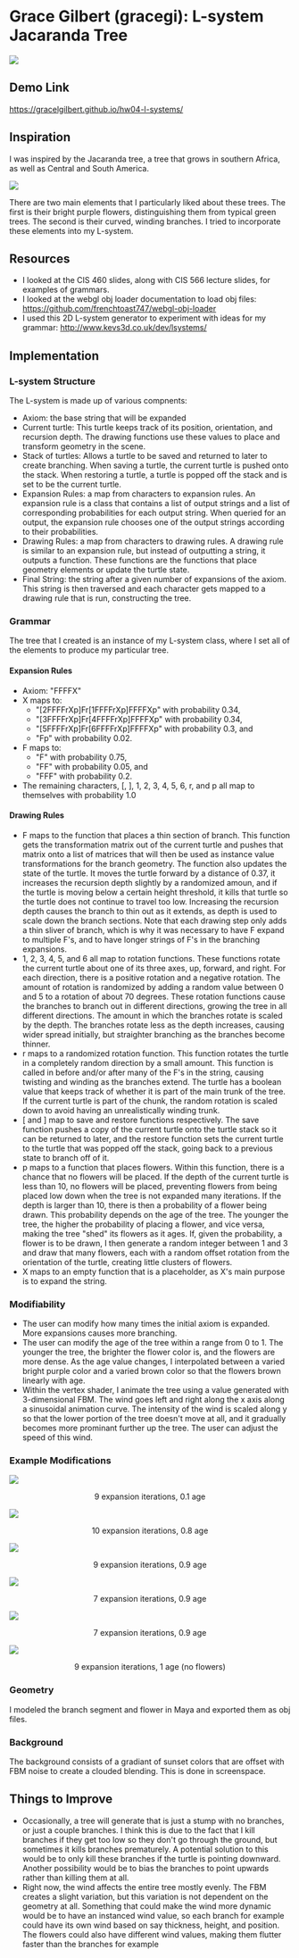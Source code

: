 # Grace Gilbert (gracegi): L-system Jacaranda Tree

![](finalCoverTree.png)

## Demo Link
https://gracelgilbert.github.io/hw04-l-systems/

## Inspiration
I was inspired by the Jacaranda tree, a tree that grows in southern Africa, as well as Central and South America.

![](gweru_jacaranda.jpg)

There are two main elements that I particularly liked about these trees. The first is their bright purple flowers, distinguishing them from typical green trees. The second is their curved, winding branches. I tried to incorporate these elements into my L-system.

## Resources
- I looked at the CIS 460 slides, along with CIS 566 lecture slides, for examples of grammars.
- I looked at the webgl obj loader documentation to load obj files: https://github.com/frenchtoast747/webgl-obj-loader
- I used this 2D L-system generator to experiment with ideas for my grammar: http://www.kevs3d.co.uk/dev/lsystems/

## Implementation
### L-system Structure
The L-system is made up of various compnents:
- Axiom: the base string that will be expanded
- Current turtle: This turtle keeps track of its position, orientation, and recursion depth. The drawing functions use these values to place and transform geometry in the scene.
- Stack of turtles: Allows a turtle to be saved and returned to later to create branching.  When saving a turtle, the current turtle is pushed onto the stack. When restoring a turtle, a turtle is popped off the stack and is set to be the current turtle.
- Expansion Rules: a map from characters to expansion rules. An expansion rule is a class that contains a list of output strings and a list of corresponding probabilities for each output string. When queried for an output, the expansion rule chooses one of the output strings according to their probabilities.
- Drawing Rules: a map from characters to drawing rules. A drawing rule is similar to an expansion rule, but instead of outputting a string, it outputs a function. These functions are the functions that place geometry elements or update the turtle state.
- Final String: the string after a given number of expansions of the axiom.  This string is then traversed and each character gets mapped to a drawing rule that is run, constructing the tree.

### Grammar
The tree that I created is an instance of my L-system class, where I set all of the elements to produce my particular tree.
#### Expansion Rules
- Axiom: "FFFFX"
- X maps to: 
  - "[2FFFFrXp]Fr[1FFFFrXp]FFFFXp" with probability 0.34,
  - "[3FFFFrXp]Fr[4FFFFrXp]FFFFXp" with probability 0.34,
  - "[5FFFFrXp]Fr[6FFFFrXp]FFFFXp" with probability 0.3, and 
  - "Fp" with probability 0.02.
- F maps to: 
  - "F" with probability 0.75,
  - "FF" with probability 0.05, and 
  - "FFF" with probability 0.2.
- The remaining characters, [, ], 1, 2, 3, 4, 5, 6, r, and p all map to themselves with probability 1.0
#### Drawing Rules
- F maps to the function that places a thin section of branch. This function gets the transformation matrix out of the current turtle and pushes that matrix onto a list of matrices that will then be used as instance value transformations for the branch geometry. The function also updates the state of the turtle. It moves the turtle forward by a distance of 0.37, it increases the recursion depth slightly by a randomized amoun, and if the turtle is moving below a certain height threshold, it kills that turtle so the turtle does not continue to travel too low. Increasing the recursion depth causes the branch to thin out as it extends, as depth is used to scale down the branch sections. Note that each drawing step only adds a thin sliver of branch, which is why it was necessary to have F expand to multiple F's, and to have longer strings of F's in the branching expansions.
- 1, 2, 3, 4, 5, and 6 all map to rotation functions. These functions rotate the current turtle about one of its three axes, up, forward, and right. For each direction, there is a positive rotation and a negative rotation. The amount of rotation is randomized by adding a random value between 0 and 5 to a rotation of about 70 degrees. These rotation functions cause the branches to branch out in different directions, growing the tree in all different directions. The amount in which the branches rotate is scaled by the depth.  The branches rotate less as the depth increases, causing wider spread initially, but straighter branching as the branches become thinner.
- r maps to a randomized rotation function. This function rotates the turtle in a completely random direction by a small amount. This function is called in before and/or after many of the F's in the string, causing twisting and winding as the branches extend. The turtle has a boolean value that keeps track of whether it is part of the main trunk of the tree. If the current turtle is part of the chunk, the random rotation is scaled down to avoid having an unrealistically winding trunk.
- [ and ] map to save and restore functions respectively. The save function pushes a copy of the current turtle onto the turtle stack so it can be returned to later, and the restore function sets the current turtle to the turtle that was popped off the stack, going back to a previous state to branch off of it.
- p maps to a function that places flowers. Within this function, there is a chance that no flowers will be placed. If the depth of the current turtle is less than 10, no flowers will be placed, preventing flowers from being placed low down when the tree is not expanded many iterations. If the depth is larger than 10, there is then a probability of a flower being drawn. This probability depends on the age of the tree. The younger the tree, the higher the probability of placing a flower, and vice versa, making the tree "shed" its flowers as it ages. If, given the probability, a flower is to be drawn, I then generate a random integer between 1 and 3 and draw that many flowers, each with a random offset rotation from the orientation of the turtle, creating little clusters of flowers. 
- X maps to an empty function that is a placeholder, as X's main purpose is to expand the string.

### Modifiability
- The user can modify how many times the initial axiom is expanded. More expansions causes more branching.
- The user can modify the age of the tree within a range from 0 to 1. The younger the tree, the brighter the flower color is, and the flowers are more dense. As the age value changes, I interpolated between a varied bright purple color and a varied brown color so that the flowers brown linearly with age. 
- Within the vertex shader, I animate the tree using a value generated with 3-dimensional FBM. The wind goes left and right along the x axis along a sinusoidal animation curve. The intensity of the wind is scaled along y so that the lower portion of the tree doesn't move at all, and it gradually becomes more prominant further up the tree.  The user can adjust the speed of this wind.

### Example Modifications

![](finalCoverTree.png)
<p align="center">
  9 expansion iterations, 0.1 age
</p>

![](DyingFull.png)
<p align="center">
  10 expansion iterations, 0.8 age
</p>

![](DyingTall.png)
<p align="center">
  9 expansion iterations, 0.9 age
</p>

![](DyingShort.png)
<p align="center">
  7 expansion iterations, 0.9 age
</p>

![](middleAgeNew.png)
<p align="center">
  7 expansion iterations, 0.9 age
</p>

![](flowerless.png)
<p align="center">
  9 expansion iterations, 1 age (no flowers)
</p>

### Geometry
I modeled the branch segment and flower in Maya and exported them as obj files.

### Background
The background consists of a gradiant of sunset colors that are offset with FBM noise to create a clouded blending. This is done in screenspace.

## Things to Improve
- Occasionally, a tree will generate that is just a stump with no branches, or just a couple branches. I think this is due to the fact that I kill branches if they get too low so they don't go through the ground, but sometimes it kills branches prematurely. A potential solution to this would be to only kill these branches if the turtle is pointing downward. Another possibility would be to bias the branches to point upwards rather than killing them at all.
- Right now, the wind affects the entire tree mostly evenly. The FBM creates a slight variation, but this variation is not dependent on the geometry at all. Something that could make the wind more dynamic would be to have an instanced wind value, so each branch for example could have its own wind based on say thickness, height, and position. The flowers could also have different wind values, making them flutter faster than the branches for example
